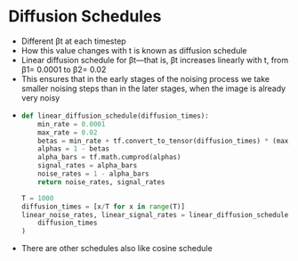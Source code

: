 # Diffusion Schedules

* Different βt at each timestep
* How this value changes with t is known as diffusion schedule
* Linear diffusion schedule for βt—that is, βt increases linearly with t, from β1= 0.0001 to β2= 0.02
* This ensures that in the early stages of the noising process we take smaller noising steps than in the later stages, when the image is already very noisy
* ```python
  def linear_diffusion_schedule(diffusion_times):
      min_rate = 0.0001
      max_rate = 0.02
      betas = min_rate + tf.convert_to_tensor(diffusion_times) * (max_rate - min_rate)
      alphas = 1 - betas
      alpha_bars = tf.math.cumprod(alphas)
      signal_rates = alpha_bars
      noise_rates = 1 - alpha_bars
      return noise_rates, signal_rates

  T = 1000
  diffusion_times = [x/T for x in range(T)] 
  linear_noise_rates, linear_signal_rates = linear_diffusion_schedule(
      diffusion_times
  )
  ```
* There are other schedules also like cosine schedule

